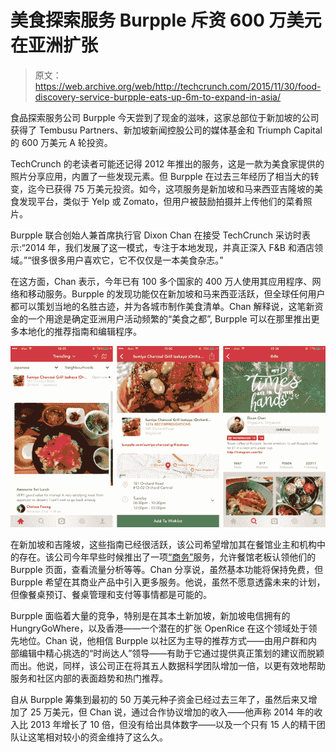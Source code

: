 # 美食探索服务 Burpple 斥资 600 万美元在亚洲扩张 

> 原文：<https://web.archive.org/web/http://techcrunch.com/2015/11/30/food-discovery-service-burpple-eats-up-6m-to-expand-in-asia/>

食品探索服务公司 Burpple 今天尝到了现金的滋味，这家总部位于新加坡的公司获得了 Tembusu Partners、新加坡新闻控股公司的媒体基金和 Triumph Capital 的 600 万美元 A 轮投资。

TechCrunch 的老读者可能还记得 2012 年推出的服务，这是一款为美食家提供的照片分享应用，内置了一些发现元素。但 Burpple 在过去三年经历了相当大的转变，迄今已获得 75 万美元投资。如今，这项服务是新加坡和马来西亚吉隆坡的美食发现平台，类似于 Yelp 或 Zomato，但用户被鼓励拍摄并上传他们的菜肴照片。

Burpple 联合创始人兼首席执行官 Dixon Chan 在接受 TechCrunch 采访时表示:“2014 年，我们发展了这一模式，专注于本地发现，并真正深入 F&B 和酒店领域。”“很多很多用户喜欢它，它不仅仅是一本美食杂志。”

在这方面，Chan 表示，今年已有 100 多个国家的 400 万人使用其应用程序、网络和移动服务。Burpple 的发现功能仅在新加坡和马来西亚活跃，但全球任何用户都可以策划当地的名胜古迹，并为各城市制作美食清单。Chan 解释说，这笔新资金的一个用途是确定亚洲用户活动频繁的“美食之都”, Burpple 可以在那里推出更多本地化的推荐指南和编辑程序。

![burpple 2015](img/04dfee0e32777c96e6675b41ce04f961.png)

在新加坡和吉隆坡，这些指南已经很活跃，该公司希望增加其在餐馆业主和机构中的存在。该公司今年早些时候推出了一项[“商务”](https://web.archive.org/web/20230128094829/https://business.burpple.com/)服务，允许餐馆老板认领他们的 Burpple 页面，查看流量分析等等。Chan 分享说，虽然基本功能将保持免费，但 Burpple 希望在其商业产品中引入更多服务。他说，虽然不愿意透露未来的计划，但像餐桌预订、餐桌管理和支付等事情都是可能的。

Burpple 面临着大量的竞争，特别是在其本土新加坡，新加坡电信拥有的 HungryGoWhere，以及香港——一个潜在的扩张 OpenRice 在这个领域处于领先地位。Chan 说，他相信 Burpple 以社区为主导的推荐方式——由用户群和内部编辑中精心挑选的“时尚达人”领导——有助于它通过提供真正策划的建议而脱颖而出。他说，同样，该公司正在将其五人数据科学团队增加一倍，以更有效地帮助服务和社区内部的表面趋势和热门推荐。

自从 Burpple 筹集到最初的 50 万美元种子资金已经过去三年了，虽然后来又增加了 25 万美元，但 Chan 说，通过合作协议增加的收入——他声称 2014 年的收入比 2013 年增长了 10 倍，但没有给出具体数字——以及一个只有 15 人的精干团队让这笔相对较小的资金维持了这么久。